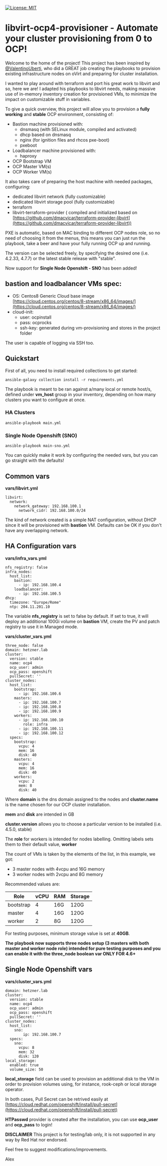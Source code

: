 [![License: MIT](https://img.shields.io/badge/License-MIT-yellow.svg)](https://opensource.org/licenses/MIT)

# libvirt-ocp4-provisioner - Automate your cluster provisioning from 0 to OCP!
Welcome to the home of the project!
This project has been inspired by [@ValentinoUberti](https://github.com/ValentinoUberti), who did a GREAT job creating the playbooks to provision existing infrastructure nodes on oVirt and preparing for cluster installation.  

I wanted to play around with terraform and port his great work to libvirt and so, here we are! I adapted his playbooks to libvirt needs, making massive use of in-memory inventory creation for provisioned VMs, to minimize the impact on customizable stuff in variables.

To give a quick overview, this project will allow you to provision a **fully working** and **stable** OCP environment, consisting of:

- Bastion machine provisioned with:
	- dnsmasq (with SELinux module, compiled and activated) 
	- dhcp based on dnsmasq
	- nginx (for ignition files and rhcos pxe-boot)
	- pxeboot
- Loadbalancer machine provisioned with:
	- haproxy
- OCP Bootstrap VM
- OCP Master VM(s)
- OCP Worker VM(s)

It also takes care of preparing the host machine with needed packages, configuring:
- dedicated libvirt network (fully customizable)
- dedicated libvirt storage pool (fully customizable) 
- terraform 
- libvirt-terraform-provider ( compiled and initialized based on [https://github.com/dmacvicar/terraform-provider-libvirt](https://github.com/dmacvicar/terraform-provider-libvirt))

PXE is automatic, based on MAC binding to different OCP nodes role, so no need of choosing it from the menus, this means you can just run the playbook, take a beer and have your fully running OCP up and running.

The version can be selected freely, by specifying the desired one (i.e. 4.2.33, 4.7.7) or the latest stable release with "stable".

Now support for **Single Node Openshift - SNO** has been added!
## **bastion** and **loadbalancer** VMs spec:

- OS: Centos8 Generic Cloud base image [https://cloud.centos.org/centos/8-stream/x86_64/images/](https://cloud.centos.org/centos/8-stream/x86_64/images/)  
- cloud-init:   
  - user: ocpinstall  
  - pass: ocprocks  
  - ssh-key: generated during vm-provisioning and stores in the project folder  

The user is capable of logging via SSH too.  

## Quickstart


First of all, you need to install required collections to get started:

    ansible-galaxy collection install -r requirements.yml

The playbook is meant to be ran against a/many local or remote host/s, defined under **vm_host** group in your inventory, depending on how many clusters you want to configure at once.  

### HA Clusters

    ansible-playbook main.yml

### Single Node Openshift (SNO)

    ansible-playbook main-sno.yml

You can quickly make it work by configuring the needed vars, but you can go straight with the defaults!

## Common vars

**vars/libvirt.yml**

    libvirt:                       
      network:                     
        network_gateway: 192.168.100.1
	      network_cidr: 192.168.100.0/24

The kind of network created is a simple NAT configuration, without DHCP since it will be provisioned with **bastion** VM. Defaults can be OK if you don't have any overlapping network.

## HA Configuration vars

**vars/infra_vars.yml**

    nfs_registry: false
    infra_nodes:
      host_list:
        bastion:
          - ip: 192.168.100.4
        loadbalancer:
          - ip: 192.168.100.5
    dhcp:
      timezone: "Europe/Rome"
      ntp: 204.11.201.10

The variable **nfs_registry** is set to false by default. If set to true, it will deploy an additional 100Gi volume on **bastion** VM, create the PV and patch registry to use it in Managed mode.

**vars/cluster_vars.yml**

    three_node: false
    domain: hetzner.lab
    cluster:
      version: stable
      name: ocp4
      ocp_user: admin
      ocp_pass: openshift
      pullSecret: ''
    cluster_nodes:
      host_list:
        bootstrap:
          - ip: 192.168.100.6
        masters:
          - ip: 192.168.100.7
          - ip: 192.168.100.8
          - ip: 192.168.100.9
        workers:
          - ip: 192.168.100.10
            role: infra
          - ip: 192.168.100.11
          - ip: 192.168.100.12
      specs:
        bootstrap:
          vcpu: 4
          mem: 16
          disk: 40
        masters:
          vcpu: 4
          mem: 16
          disk: 40	  
        workers:
          vcpu: 2
          mem: 8
          disk: 40
          
Where **domain** is the dns domain assigned to the nodes and **cluster.name** is the name chosen for our OCP cluster installation.

**mem** and **disk** are intended in GB

**cluster.version** allows you to choose a particular version to be installed (i.e. 4.5.0, stable)

The **role** for workers is intended for nodes labelling. Omitting labels sets them to their default value, **worker**

The count of VMs is taken by the elements of the list, in this example, we got:

- 3 master nodes with 4vcpu and 16G memory
- 3 worker nodes with 2vcpu and 8G memory  

Recommended values are:

| Role | vCPU | RAM | Storage |
|--|--|--|--|
| bootstrap | 4 | 16G | 120G |
| master | 4 | 16G | 120G |
| worker | 2 | 8G | 120G |

For testing purposes, minimum storage value is set at **40GB**.

**The playbook now supports three nodes setup (3 masters with both master and worker node role) intended for pure testing purposes and you can enable it with the three_node boolean var ONLY FOR 4.6+** 

## Single Node Openshift vars

**vars/cluster_vars.yml**

    domain: hetzner.lab
    cluster:
      version: stable
      name: ocp4
      ocp_user: admin
      ocp_pass: openshift
      pullSecret: ''
    cluster_nodes:
      host_list:
        sno:
	        ip: 192.168.100.7
      specs:
        sno:
          vcpu: 8
          mem: 32
          disk: 120            
    local_storage:
      enabled: true
      volume_size: 50


**local_storage** field can be used to provision an additional disk to the VM in order to provision volumes using, for instance, rook-ceph or local storage operator.

In both cases, Pull Secret can be retrived easily at [https://cloud.redhat.com/openshift/install/pull-secret](https://cloud.redhat.com/openshift/install/pull-secret)  

**HTPasswd** provider is created after the installation, you can use **ocp_user** and **ocp_pass** to login!

**DISCLAIMER**
This project is for testing/lab only, it is not supported in any way by Red Hat nor endorsed.

Feel free to suggest modifications/improvements.

Alex
